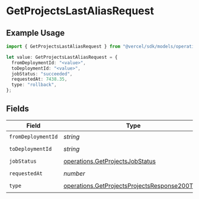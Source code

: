 # GetProjectsLastAliasRequest

## Example Usage

```typescript
import { GetProjectsLastAliasRequest } from "@vercel/sdk/models/operations";

let value: GetProjectsLastAliasRequest = {
  fromDeploymentId: "<value>",
  toDeploymentId: "<value>",
  jobStatus: "succeeded",
  requestedAt: 7438.35,
  type: "rollback",
};
```

## Fields

| Field                                                                                                          | Type                                                                                                           | Required                                                                                                       | Description                                                                                                    |
| -------------------------------------------------------------------------------------------------------------- | -------------------------------------------------------------------------------------------------------------- | -------------------------------------------------------------------------------------------------------------- | -------------------------------------------------------------------------------------------------------------- |
| `fromDeploymentId`                                                                                             | *string*                                                                                                       | :heavy_check_mark:                                                                                             | N/A                                                                                                            |
| `toDeploymentId`                                                                                               | *string*                                                                                                       | :heavy_check_mark:                                                                                             | N/A                                                                                                            |
| `jobStatus`                                                                                                    | [operations.GetProjectsJobStatus](../../models/operations/getprojectsjobstatus.md)                             | :heavy_check_mark:                                                                                             | N/A                                                                                                            |
| `requestedAt`                                                                                                  | *number*                                                                                                       | :heavy_check_mark:                                                                                             | N/A                                                                                                            |
| `type`                                                                                                         | [operations.GetProjectsProjectsResponse200Type](../../models/operations/getprojectsprojectsresponse200type.md) | :heavy_check_mark:                                                                                             | N/A                                                                                                            |